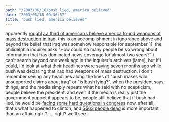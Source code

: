 ```yaml
---
path: "/2003/06/18/bush_lied,_america_believed" 
date: "2003/06/18 09:36:57" 
title: "bush lied, america believed" 
---
```

<p>apparently <a href="http://www.philly.com/mld/inquirer/news/front/6085261.htm">roughly a third of americans believe america found weapons of mass destruction in iraq</a>. this is an accomplishment in ignorance above and beyond the belief that iraq was somehow responsible for september 11. the philidelphia inquirer asks <q>How could so many people be so wrong about information that has dominated news coverage for almost two years?</q> i can't search beyond one week ago in the inquirer's archives (lame), but if i could, i'd look at what their headlines were saying seven months ago while bush was declaring that iraq had weapons of mass destruction. i don't remember seeing any headlines along the lines of "bush makes wild unsupported claims about iraq" or "is bush lying?". when the president says things, and the media simply repeats what he said with no scepticism, people believe the president. and even if the media is really just the government puppet it appears to be, people still believe that if bush had lied, he would be <a href="http://www.sfgate.com/cgi-bin/article.cgi?f=/news/archive/2003/06/17/national1755EDT0707.DTL">facing some hard questions in congress</a> now. after all, that's what happened to clinton, and <a href="http://www.iraqbodycount.net/">5563 people dead</a> is more important than an affair, right? .... right? we'll see.</p>